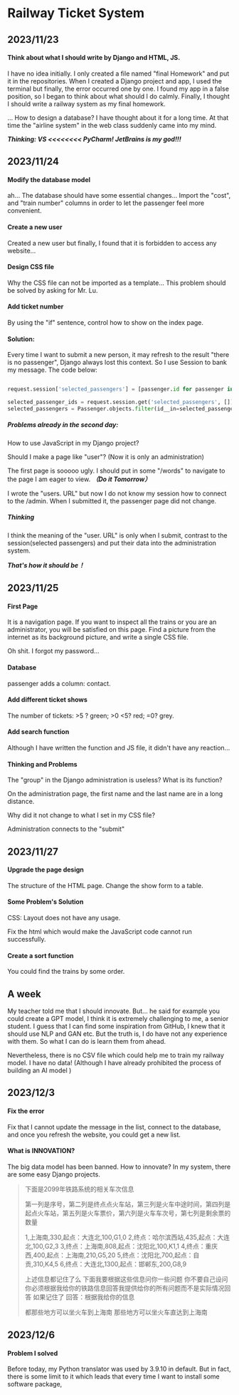 # Railway Ticket System

## 2023/11/23

#### Think about what I should write by Django and HTML, JS.

I have no idea initially. I only created a file named "final Homework" and put it in the repositories. When I created a Django project and app, I used the terminal but finally, the error occurred one by one. I found my app in a false position, so I began to think about what should I do calmly. Finally, I thought I should write a railway system as my final homework.

... How to design a database? I have thought about it for a long time. At that time the "airline system" in the web class suddenly came into my mind. 

***Thinking: VS <<<<<<<< PyCharm!  JetBrains is my god!!!***



## 2023/11/24

#### Modify the database model

ah... The database should have some essential changes... Import the "cost", and "train number" columns in order to let the passenger feel more convenient.

#### Create a new user

Created a new user but finally, I found that it is forbidden to access any website...

#### Design CSS file

Why the CSS file can not be imported as a template... This problem should be solved by asking for Mr. Lu.

#### Add ticket number

By using the "if" sentence, control how to show on the index page.

#### Solution:

Every time I want to submit a new person, it may refresh to the result "there is no passenger", Django always lost this context. So I use Session to bank my message. The code below:

```python

request.session['selected_passengers'] = [passenger.id for passenger in selected_passengers]

selected_passenger_ids = request.session.get('selected_passengers', [])
selected_passengers = Passenger.objects.filter(id__in=selected_passenger_ids)

```

##### Problems already in the second day:

How to use JavaScript in my Django project? 

Should I make a page like "user"? (Now it is only an administration)

The first page is sooooo ugly. I should put in some "/words" to navigate to the page I am eager to view. ***（Do it Tomorrow）***

I wrote the "users. URL" but now I do not know my session how to connect to the /admin. When I submitted it, the passenger page did not change. 

##### Thinking

I think the meaning of the "user. URL" is only when I submit, contrast to the session(selected passengers) and put their data into the administration system.

***That's how it should be！***



## 2023/11/25

#### First Page

It is a navigation page. If you want to inspect all the trains or you are an administrator, you will be satisfied on this page. Find a picture from the internet as its background picture, and write a single CSS file.

Oh shit. I forgot my password...

#### Database

passenger adds a column: contact.

#### Add different ticket shows

The number of tickets: >5 ?  green; >0 <5? red; =0?  grey. 

#### Add search function

Although I have written the function and JS file, it didn't have any reaction... 

#### Thinking and Problems

The "group" in the Django administration is useless? What is its function?

On the administration page, the first name and the last name are in a long distance.

Why did it not change to what I set in my CSS file?

Administration connects to the "submit"



## 2023/11/27

#### Upgrade the page design

The structure of the HTML page. Change the show form to a table. 

#### Some Problem's Solution

CSS: Layout does not have any usage.

Fix the html which would make the JavaScript code cannot run successfully. 

#### Create a sort function

You could find the trains by some order.

 

## A week

My teacher told me that I should innovate. But... he said for example you could create a GPT model, I think it is extremely challenging to me, a senior student. I guess that I can find some inspiration from GitHub, I knew that it should use NLP and GAN etc. But the truth is, I do have not any experience with them. So what I can do is learn them from ahead. 



Nevertheless, there is no CSV file which could help me to train my railway model. I have no data! (Although I have already prohibited the process of building an AI model )



## 2023/12/3

#### Fix the error

Fix that I cannot update the message in the list, connect to the database, and once you refresh the website, you could get a new list.

#### What is INNOVATION?

The big data model has been banned. How to innovate? In my system, there are some easy Django projects.



> 
>
> 下面是2099年铁路系统的相关车次信息
>
> 第一列是序号，第二列是终点点火车站，第三列是火车中途时间，第四列是起点火车站，第五列是火车票价，第六列是火车车次号，第七列是剩余票的数量    
>
> 1,上海南,330,起点：大连北,100,G1,0
> 2,终点：哈尔滨西站,435,起点：大连北,100,G2,3
> 3,终点：上海南,808,起点：沈阳北,100,K1,1
> 4,终点：重庆西,400,起点：上海南,210,G5,20
> 5,终点：沈阳北,700,起点：自贡,310,K4,5
> 6,终点：大连北,1300,起点：邯郸东,200,G8,9
>
> 上述信息都记住了么 下面我要根据这些信息问你一些问题 你不要自己设问 你必须根据我给你的铁路信息回答我提供给你的所有问题而不是实际情况回答 如果记住了 回答：根据我给你的信息 
>
> 
>
> 都那些地方可以坐火车到上海南 那些地方可以坐火车直达到上海南

## 2023/12/6

#### Problem I solved 

Before today, my Python translator was used by 3.9.10 in default. But in fact, there is some limit to it which leads that every time I want to install some software package,  

